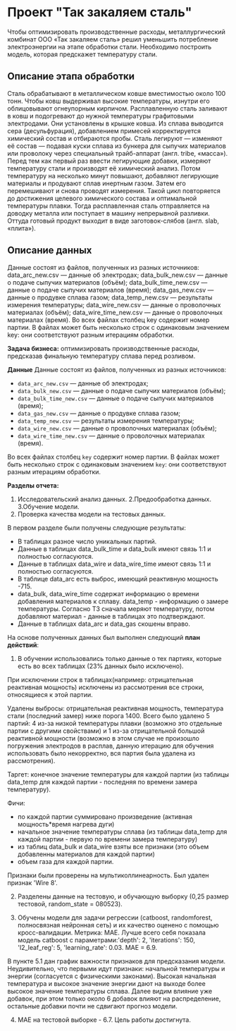 # Проект "Так закаляем сталь"

Чтобы оптимизировать производственные расходы, металлургический комбинат ООО «Так закаляем сталь» решил уменьшить потребление электроэнергии на этапе обработки стали. Необходимо построить модель, которая предскажет температуру стали.

## Описание этапа обработки
Сталь обрабатывают в металлическом ковше вместимостью около 100 тонн. Чтобы ковш выдерживал высокие температуры, изнутри его облицовывают огнеупорным кирпичом. Расплавленную сталь заливают в ковш и подогревают до нужной температуры графитовыми электродами. Они установлены в крышке ковша. 
Из сплава выводится сера (десульфурация), добавлением примесей корректируется химический состав и отбираются пробы. Сталь легируют — изменяют её состав — подавая куски сплава из бункера для сыпучих материалов или проволоку через специальный трайб-аппарат (англ. tribe, «масса»).
Перед тем как первый раз ввести легирующие добавки, измеряют температуру стали и производят её химический анализ. Потом температуру на несколько минут повышают, добавляют легирующие материалы и продувают сплав инертным газом. Затем его перемешивают и снова проводят измерения. Такой цикл повторяется до достижения целевого химического состава и оптимальной температуры плавки.
Тогда расплавленная сталь отправляется на доводку металла или поступает в машину непрерывной разливки. Оттуда готовый продукт выходит в виде заготовок-слябов (англ. slab, «плита»).

## Описание данных
Данные состоят из файлов, полученных из разных источников:
data_arc_new.csv — данные об электродах;
data_bulk_new.csv — данные о подаче сыпучих материалов (объём);
data_bulk_time_new.csv — данные о подаче сыпучих материалов (время);
data_gas_new.csv — данные о продувке сплава газом;
data_temp_new.csv — результаты измерения температуры;
data_wire_new.csv — данные о проволочных материалах (объём);
data_wire_time_new.csv — данные о проволочных материалах (время).
Во всех файлах столбец key содержит номер партии. В файлах может быть несколько строк с одинаковым значением key: они соответствуют разным итерациям обработки.

<b>Задача бизнеса:</b> оптимизировать производственные расходы, предсказав финальную температуру сплава перед розливом.

<b>Данные</b>
Данные состоят из файлов, полученных из разных источников:

- `data_arc_new.csv` — данные об электродах;
- `data_bulk_new.csv` — данные о подаче сыпучих материалов (объём);
- `data_bulk_time_new.csv` *—* данные о подаче сыпучих материалов (время);
- `data_gas_new.csv` — данные о продувке сплава газом;
- `data_temp_new.csv` — результаты измерения температуры;
- `data_wire_new.csv` — данные о проволочных материалах (объём);
- `data_wire_time_new.csv` — данные о проволочных материалах (время).

Во всех файлах столбец `key` содержит номер партии. В файлах может быть несколько строк с одинаковым значением `key`: они соответствуют разным итерациям обработки.

<b>Разделы отчета:</b>
1. Исследовательский анализ данных.
2.Предообработка данных.
3.Обучение модели.
4. Проверка качества модели на тестовых данных. 

В первом разделе были получены следующие результаты:
- В таблицах разное число уникальных партий.
- Данные в таблицах data_bulk_time и data_bulk имеют связь 1:1 и полностью согласуются.
- Данные в таблицах data_wire и data_wire_time имеют связь 1:1 и полностью согласуются.
- В таблице data_arc есть выброс, имеющий реактивную мощность -715.
- data_bulk, data_wire_time содержат информацию о времени добавления материалов к сплаву. data_temp - информацию о замере температуры. Согласно ТЗ сначала меряют температуру, потом добавляют материал - данные в таблицах это подтверждают.
- Данные в таблицах data_arc и data_gas скошены вправо.

На основе полученных данных был выполнен следующий <b>план действий</b>:
1. В обучении использовались только данные о тех партиях, которые есть во всех таблицах (23% данных было исключено). 

При исключении строк в таблицах(например: отрицательная реактивная мощность) исключены из рассмотрения все строки, относящиеся к этой партии. 

Удалены выбросы: отрицательная реактивная мощность, температура стали (последний замер) ниже порога 1400.
Всего было удалено 5 партий: 4 из-за низкой температуры плавки (возможно это отдельные партии с другими свойствами) и 1 из-за отрицательной большой реактивной мощности (возможно в этом случае не произошло погружения электродов в расплав, данную итерацию для обучения использовать было некорректно, вся партия была удалена из рассмотрения).

Таргет: конечное значение температуры для каждой партии (из таблицы data_temp для каждой партии - последняя по времени замера температуру). 

Фичи: 
- по каждой партии суммировано произведение (активная мощность*время нагрева дуги)
- начальное значение температуры сплава (из таблицы data_temp для каждой партии - первую по времени замера температуру)
- из таблиц  data_bulk и data_wire взяты все признаки (это объем добавленны материалов для каждой партии)
- объем газа для каждой партии.

Признаки были проверены на мультиколлинеарность. Был удален признак 'Wire 8'.

2. Разделены данные на тестовую, и обучающую выборку (0,25 размер тестовой, random_state = 080523).

3. Обучены модели для задачи регрессии (catboost, randomforest, полносвязная нейронная сеть) и  их качество оценено с помощью кросс-валидации. Метрика: MАE. 
Лучше всего себя показала модель catboost с параметрами:'depth': 2, 'iterations': 150, 'l2_leaf_reg': 5, 'learning_rate': 0.03. MAE = 6.9.

В пункте 5.1 дан график важности признаков для предсказания модели. Неудивительно, что первыми идут признаки: начальной температуры и энергии (согласуется с физическими законами). Высокая начальная температура и высокое значение энергии дают на выходе более высокое значение температуры сплава.
Далее видим влияние уже добавок, при этом только около 6 добавок влияют на распределение, остальные добавки почти не сдвигают прогноз модели.

4. MAE на тестовой выборке - 6.7. Цель работы достигнута.